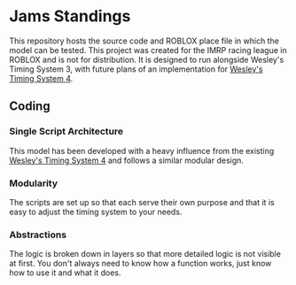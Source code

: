# Jams Standings

This repository hosts the source code and ROBLOX place file in which the model can be tested. This project was created for the IMRP racing league in ROBLOX and is not for distribution. It is designed to run alongside Wesley's Timing System 3, with future plans of an implementation for [Wesley's Timing System 4](https://github.com/Wesley1041/wes-timing-system-4).

## Coding
### Single Script Architecture
This model has been developed with a heavy influence from the existing [Wesley's Timing System 4](https://github.com/Wesley1041/wes-timing-system-4) and follows a similar modular design.

### Modularity
The scripts are set up so that each serve their own purpose and that it is easy to adjust the timing system to your needs.

### Abstractions
The logic is broken down in layers so that more detailed logic is not visible at first. You don't always need to know how a function works, just know how to use it and what it does.

